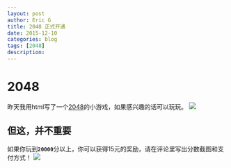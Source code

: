 ```yaml
---
layout: post
author: Eric G
title: 2048 正式开通
date: 2015-12-10
categories: blog
tags: [2048]
description: 
---
```


# 2048

昨天我用html写了一个[2048](http://computereric.xyz/2048_game/)的小游戏，如果感兴趣的话可以玩玩。
![](http://computereric.xyz/cache/img/2048.png)

## 但这，并不重要

如果你玩到<code>**20000**</code>分以上，你可以获得15元的奖励，请在评论里写出分数截图和支付方式！
![](http://computereric.xyz/cache/img/2048_2828.png)
